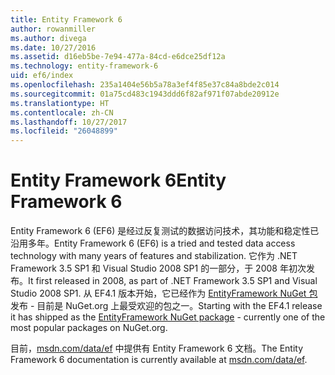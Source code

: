 ```yaml
---
title: Entity Framework 6
author: rowanmiller
ms.author: divega
ms.date: 10/27/2016
ms.assetid: d16eb5be-7e94-477a-84cd-e6dce25df12a
ms.technology: entity-framework-6
uid: ef6/index
ms.openlocfilehash: 235a1404e56b5a78a3ef4f85e37c84a8bde2c014
ms.sourcegitcommit: 01a75cd483c1943ddd6f82af971f07abde20912e
ms.translationtype: HT
ms.contentlocale: zh-CN
ms.lasthandoff: 10/27/2017
ms.locfileid: "26048899"
---
```

# <a name="entity-framework-6"></a><span data-ttu-id="ff4a1-102">Entity Framework 6</span><span class="sxs-lookup"><span data-stu-id="ff4a1-102">Entity Framework 6</span></span>

<span data-ttu-id="ff4a1-103">Entity Framework 6 (EF6) 是经过反复测试的数据访问技术，其功能和稳定性已沿用多年。</span><span class="sxs-lookup"><span data-stu-id="ff4a1-103">Entity Framework 6 (EF6) is a tried and tested data access technology with many years of features and stabilization.</span></span> <span data-ttu-id="ff4a1-104">它作为 .NET Framework 3.5 SP1 和 Visual Studio 2008 SP1 的一部分，于 2008 年初次发布。</span><span class="sxs-lookup"><span data-stu-id="ff4a1-104">It first released in 2008, as part of .NET Framework 3.5 SP1 and Visual Studio 2008 SP1.</span></span> <span data-ttu-id="ff4a1-105">从 EF4.1 版本开始，它已经作为 [EntityFramework NuGet 包](https://www.nuget.org/packages/EntityFramework/)发布 - 目前是 NuGet.org 上最受欢迎的包之一。</span><span class="sxs-lookup"><span data-stu-id="ff4a1-105">Starting with the EF4.1 release it has shipped as the [EntityFramework NuGet package](https://www.nuget.org/packages/EntityFramework/) - currently one of the most popular packages on NuGet.org.</span></span>

<span data-ttu-id="ff4a1-106">目前，[msdn.com/data/ef](http://msdn.com/data/ef) 中提供有 Entity Framework 6 文档。</span><span class="sxs-lookup"><span data-stu-id="ff4a1-106">The Entity Framework 6 documentation is currently available at [msdn.com/data/ef](http://msdn.com/data/ef).</span></span>
